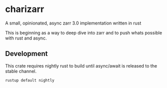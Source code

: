 # charizarr

A small, opinionated, async zarr 3.0 implementation written in rust

This is beginning as a way to deep dive into zarr and to push whats possible
with rust and async.

## Development

This crate requires nightly rust to build until async/await is released to the stable channel.

```bash
rustup default nightly
```
